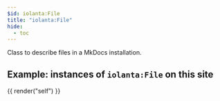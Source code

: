 ```yaml
---
$id: iolanta:File
title: "iolanta:File"
hide:
  - toc
---
```


Class to describe files in a MkDocs installation.

## Example: instances of `iolanta:File` on this site

{{ render("self") }}
